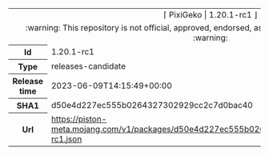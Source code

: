 <html><table>
<tr><td colspan="2" align="center"><img width="0" height="0"><br/>⌈ PixiGeko | 1.20.1-rc1 ⌋<br/><img width="0" height="0"></td></tr>
<tr><td colspan="2" align="center"><img width="0" height="0"><br/>
:warning: This repository is not official, approved, endorsed, associated or connected with Mojang :warning:
<br/><img width="0" height="0"></td></tr>
<tr><th>Id</th><td>1.20.1-rc1</td></tr>
<tr><th>Type</th><td>releases-candidate</td></tr>
<tr><th>Release time</th><td>2023-06-09T14:15:49+00:00</td></tr>
<tr><th>SHA1</th><td>d50e4d227ec555b0264327302929cc2c7d0bac40</td></tr>
<tr><th>Url</th><td><a href="https://piston-meta.mojang.com/v1/packages/d50e4d227ec555b0264327302929cc2c7d0bac40/1.20.1-rc1.json">https://piston-meta.mojang.com/v1/packages/d50e4d227ec555b0264327302929cc2c7d0bac40/1.20.1-rc1.json</a></td></tr>